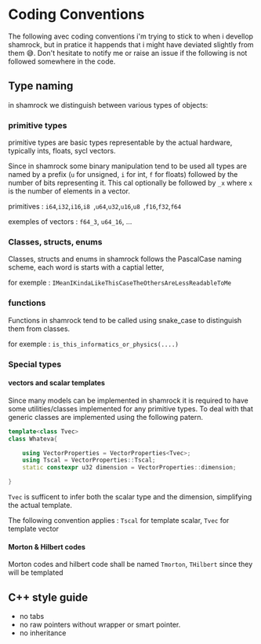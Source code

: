 # Coding Conventions

The following avec coding conventions i'm trying to stick to when i devellop shamrock, but in pratice it happends that i might have deviated slightly from them 😅. Don't hesitate to notify me or raise an issue if the following is not followed somewhere in the code.

## Type naming

in shamrock we distinguish between various types of objects:

### primitive types

primitive types are basic types representable by the actual hardware, typically ints, floats, sycl vectors.

Since in shamrock some binary manipulation tend to be used all types are named by a prefix (`u` for unsigned, `i` for int, `f` for floats) followed by the number of bits representing it. This cal optionally be followed by `_x` where `x` is the number of elements in a vector.

primitives : `i64`,`i32`,`i16`,`i8 `,`u64`,`u32`,`u16`,`u8 `,`f16`,`f32`,`f64`

exemples of vectors : `f64_3`, `u64_16`, ...

### Classes, structs, enums

Classes, structs and enums in shamrock follows the PascalCase naming scheme, each word is starts with a captial letter,

for exemple : `IMeanIKindaLikeThisCaseTheOthersAreLessReadableToMe`

### functions

Functions in shamrock tend to be called using snake_case to distinguish them from classes.

for exemple : `is_this_informatics_or_physics(....)`

### Special types


#### vectors and scalar templates

Since many models can be implemented in shamrock it is required to have some utilities/classes implemented for any primitive types. To deal with that generic classes are implemented using the following patern.

```c++
template<class Tvec>
class Whateva{

    using VectorProperties = VectorProperties<Tvec>;
    using Tscal = VectorProperties::Tscal;
    static constexpr u32 dimension = VectorProperties::dimension;

}
```

`Tvec` is sufficent to infer both the scalar type and the dimension, simplifying the actual template.

The following convention applies : `Tscal` for template scalar, `Tvec` for template vector

#### Morton & Hilbert codes

Morton codes and hilbert code shall be named `Tmorton`, `THilbert` since they will be templated


## C++ style guide

 - no tabs
 - no raw pointers without wrapper or smart pointer.
 - no inheritance
